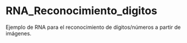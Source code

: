 # RNA_Reconocimiento_digitos
Ejemplo de RNA para el reconocimiento de dígitos/números a partir de imágenes.
